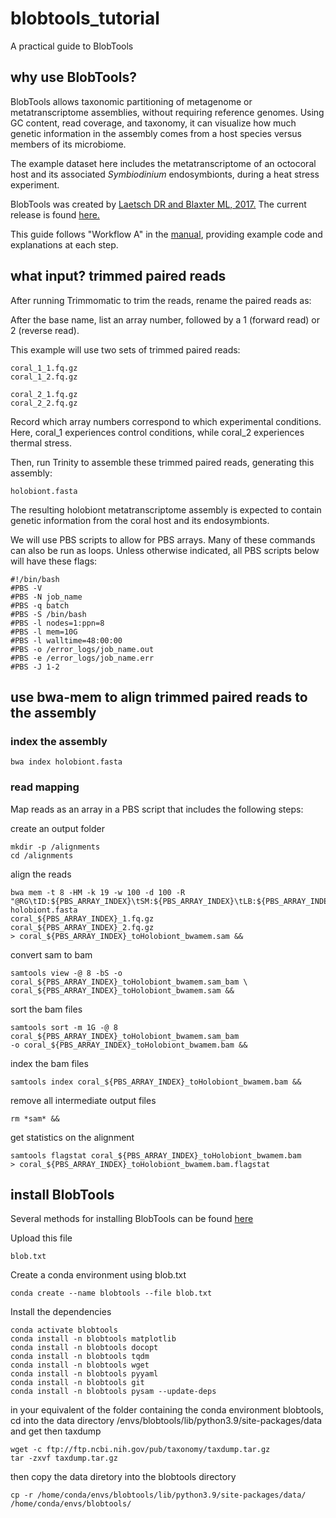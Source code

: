 # blobtools_tutorial

A practical guide to BlobTools

## why use BlobTools?

BlobTools allows taxonomic partitioning of metagenome or metatranscriptome assemblies, without requiring reference genomes. Using GC content, read coverage, and taxonomy, it can visualize how much genetic information in the assembly comes from a host species versus members of its microbiome. 

The example dataset here includes the metatranscriptome of an octocoral host and its associated *Symbiodinium* endosymbionts, during a heat stress experiment. 

BlobTools was created by [Laetsch DR and Blaxter ML, 2017.](https://f1000research.com/articles/6-1287/v1) The current release is found [here.](https://zenodo.org/badge/latestdoi/23453/DRL/blobtools)

This guide follows "Workflow A" in the [manual](https://blobtools.readme.io/docs/what-is-blobtools), providing example code and explanations at each step.

## what input? trimmed paired reads

After running Trimmomatic to trim the reads, rename the paired reads as:

After the base name, list an array number, followed by a 1 (forward read) or 2 (reverse read).

This example will use two sets of trimmed paired reads:
```
coral_1_1.fq.gz
coral_1_2.fq.gz

coral_2_1.fq.gz
coral_2_2.fq.gz
```
Record which array numbers correspond to which experimental conditions. Here, coral_1 experiences control conditions, while coral_2 experiences thermal stress. 

Then, run Trinity to assemble these trimmed paired reads, generating this assembly:
```
holobiont.fasta
```
The resulting holobiont metatranscriptome assembly is expected to contain genetic information from the coral host and its endosymbionts. 

We will use PBS scripts to allow for PBS arrays. Many of these commands can also be run as loops. Unless otherwise indicated, all PBS scripts below will have these flags:
```
#!/bin/bash
#PBS -V
#PBS -N job_name
#PBS -q batch
#PBS -S /bin/bash
#PBS -l nodes=1:ppn=8
#PBS -l mem=10G
#PBS -l walltime=48:00:00
#PBS -o /error_logs/job_name.out
#PBS -e /error_logs/job_name.err
#PBS -J 1-2
```

## use bwa-mem to align trimmed paired reads to the assembly

### index the assembly
```
bwa index holobiont.fasta
```
### read mapping
Map reads as an array in a PBS script that includes the following steps:

create an output folder
```
mkdir -p /alignments
cd /alignments
```
align the reads
```
bwa mem -t 8 -HM -k 19 -w 100 -d 100 -R "@RG\tID:${PBS_ARRAY_INDEX}\tSM:${PBS_ARRAY_INDEX}\tLB:${PBS_ARRAY_INDEX}\tPL:ILLUMINA"
holobiont.fasta
coral_${PBS_ARRAY_INDEX}_1.fq.gz
coral_${PBS_ARRAY_INDEX}_2.fq.gz
> coral_${PBS_ARRAY_INDEX}_toHolobiont_bwamem.sam &&
```
convert sam to bam
```
samtools view -@ 8 -bS -o coral_${PBS_ARRAY_INDEX}_toHolobiont_bwamem.sam_bam \
coral_${PBS_ARRAY_INDEX}_toHolobiont_bwamem.sam &&
```
sort the bam files
```
samtools sort -m 1G -@ 8 coral_${PBS_ARRAY_INDEX}_toHolobiont_bwamem.sam_bam 
-o coral_${PBS_ARRAY_INDEX}_toHolobiont_bwamem.bam &&
```
index the bam files
```
samtools index coral_${PBS_ARRAY_INDEX}_toHolobiont_bwamem.bam &&
```
remove all intermediate output files
```
rm *sam* &&
```
get statistics on the alignment
```
samtools flagstat coral_${PBS_ARRAY_INDEX}_toHolobiont_bwamem.bam 
> coral_${PBS_ARRAY_INDEX}_toHolobiont_bwamem.bam.flagstat
```
## install BlobTools

Several methods for installing BlobTools can be found [here](https://github.com/DRL/blobtools)

Upload this file
```
blob.txt
```
Create a conda environment using blob.txt
```
conda create --name blobtools --file blob.txt
```
Install the dependencies
```
conda activate blobtools
conda install -n blobtools matplotlib 
conda install -n blobtools docopt 
conda install -n blobtools tqdm 
conda install -n blobtools wget 
conda install -n blobtools pyyaml 
conda install -n blobtools git
conda install -n blobtools pysam --update-deps 
```
in your equivalent of the folder containing the conda environment blobtools, cd into the data directory 
/envs/blobtools/lib/python3.9/site-packages/data
and get then taxdump
```
wget -c ftp://ftp.ncbi.nih.gov/pub/taxonomy/taxdump.tar.gz 
tar -zxvf taxdump.tar.gz
```
then copy the data diretory into the blobtools directory
```
cp -r /home/conda/envs/blobtools/lib/python3.9/site-packages/data/ /home/conda/envs/blobtools/



